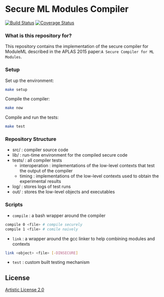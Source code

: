 Secure ML Modules Compiler
==========================================

[![Build Status](https://travis-ci.org/sylvarant/secure-ml-compiler.svg?branch=Lite)](https://travis-ci.org/sylvarant/secure-ml-compiler) [![Coverage Status](https://coveralls.io/repos/sylvarant/secure-ml-compiler/badge.svg?branch=master&service=github)](https://coveralls.io/github/sylvarant/secure-ml-compiler?branch=master) 

### What is this repository for? ###

This repository contains the implementation of the
secure compiler for ModuleML described in the APLAS 2015 paper:`A Secure Compiler for ML Modules`.

### Setup ###
Set up the environment:
```bash
make setup
```
Compile the compiler:
```bash
make now
```
Compile and run the tests:
```bash
make test
```

### Repository Structure ###
* src/ : compiler source code
* lib/ : run-time environment for the compiled secure code
* tests/ : all compiler tests
    * interoperation : implementations of the low-level contexts that test the output of the compiler
    * timing : implementations of the low-level contexts used to obtain the experimental results
* log/ : stores logs of test runs
* out/ : stores the low-level objects and executables

### Scripts ###

- `compile` : a bash wrapper around the compiler
```bash
compile 0 <file> # compile securely
compile 1 <file> # comile naively
```

- `link` : a wrapper around the gcc linker to help combining modules and contexts
```bash
link <object> <file> [-DINSECURE]
```

- `test` : custom built testing mechanism

## License

[Artistic License 2.0](http://www.perlfoundation.org/artistic_license_2_0)
